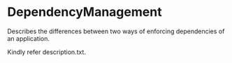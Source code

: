 DependencyManagement
====================

Describes the differences between two ways of enforcing dependencies of an application.


Kindly refer description.txt.
